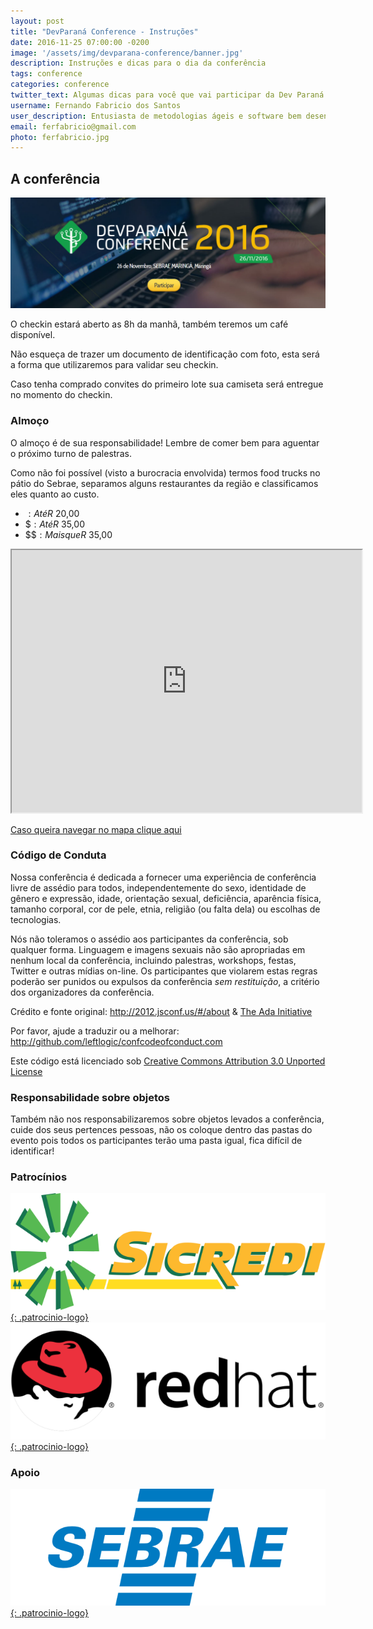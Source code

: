 ```yaml
---
layout: post
title: "DevParaná Conference - Instruções"
date: 2016-11-25 07:00:00 -0200
image: '/assets/img/devparana-conference/banner.jpg'
description: Instruções e dicas para o dia da conferência
tags: conference
categories: conference
twitter_text: Algumas dicas para você que vai participar da Dev Paraná Conference!
username: Fernando Fabricio dos Santos
user_description: Entusiasta de metodologias ágeis e software bem desenvolvido!
email: ferfabricio@gmail.com
photo: ferfabricio.jpg
---
```


## A conferência
[![DevParaná Conference 2016](/assets/img/posts/devparana-conference/banner.png)](http://devparana.org/conf)

O checkin estará aberto as 8h da manhã, também teremos um café disponível.

Não esqueça de trazer um documento de identificação com foto, esta será a forma que utilizaremos para validar seu checkin.

Caso tenha comprado convites do primeiro lote sua camiseta será entregue no momento do checkin.

### Almoço

O almoço é de sua responsabilidade! Lembre de comer bem para aguentar o próximo turno de palestras.

Como não foi possível (visto a burocracia envolvida) termos food trucks no pátio do Sebrae, separamos alguns restaurantes da região e classificamos eles quanto ao custo.

- $: Até R$ 20,00
- $$: Até R$ 35,00
- $$$: Mais que R$ 35,00

<iframe width="560" height="420" src="http://devparana.org/conf/restaurantes"></iframe>

[Caso queira navegar no mapa clique aqui](http://devparana.org/conf/restaurantes)

### Código de Conduta

Nossa conferência é dedicada a fornecer uma experiência de conferência livre de assédio para todos, independentemente do sexo, identidade de gênero e expressão, idade, orientação sexual, deficiência, aparência física, tamanho corporal, cor de pele, etnia, religião (ou falta dela) ou escolhas de tecnologias.

Nós não toleramos o assédio aos participantes da conferência, sob qualquer forma. Linguagem e imagens sexuais não são apropriadas em nenhum local da conferência, incluindo palestras, workshops, festas, Twitter e outras mídias on-line. Os participantes que violarem estas regras poderão ser punidos ou expulsos da conferência <em>sem restituição</em>, a critério dos organizadores da conferência.

Crédito e fonte original: <a href="http://2012.jsconf.us/#/about">http://2012.jsconf.us/#/about</a> &amp; <a href="http://geekfeminism.wikia.com/wiki/Conference_anti-harassment/Policy">The Ada Initiative</a><br>

Por favor, ajude a traduzir ou a melhorar: <a href="https://github.com/leftlogic/confcodeofconduct.com">http://github.com/leftlogic/confcodeofconduct.com</a><br>

Este código está licenciado sob <a rel="license" href="http://creativecommons.org/licenses/by/3.0/deed.en_US">Creative Commons Attribution 3.0 Unported License</a>

### Responsabilidade sobre objetos

Também não nos responsabilizaremos sobre objetos levados a conferência, cuide dos seus pertences pessoas, não os coloque dentro das pastas do evento pois todos os participantes terão uma pasta igual, fica difícil de identificar!

### Patrocínios
[![Sicredi](/assets/img/posts/devparana-conference/sicredi.png){: .patrocinio-logo}](https://www.sicredi.com.br)
[![RedHat](/assets/img/posts/devparana-conference/redhat.png){: .patrocinio-logo}](https://www.redhat.com)

### Apoio
[![Sebrae](/assets/img/posts/devparana-conference/sebrae.png){: .patrocinio-logo}](http://www.sebraepr.com.br/)